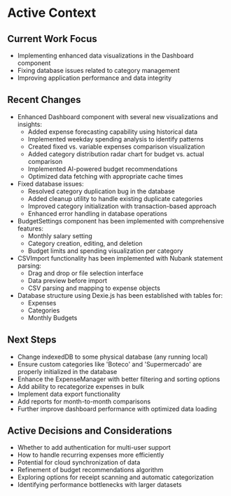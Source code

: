 # Active Context

## Current Work Focus
- Implementing enhanced data visualizations in the Dashboard component
- Fixing database issues related to category management
- Improving application performance and data integrity

## Recent Changes
- Enhanced Dashboard component with several new visualizations and insights:
  - Added expense forecasting capability using historical data
  - Implemented weekday spending analysis to identify patterns
  - Created fixed vs. variable expenses comparison visualization
  - Added category distribution radar chart for budget vs. actual comparison
  - Implemented AI-powered budget recommendations
  - Optimized data fetching with appropriate cache times
- Fixed database issues:
  - Resolved category duplication bug in the database
  - Added cleanup utility to handle existing duplicate categories
  - Improved category initialization with transaction-based approach
  - Enhanced error handling in database operations
- BudgetSettings component has been implemented with comprehensive features:
  - Monthly salary setting
  - Category creation, editing, and deletion
  - Budget limits and spending visualization per category
- CSVImport functionality has been implemented with Nubank statement parsing:
  - Drag and drop or file selection interface
  - Data preview before import
  - CSV parsing and mapping to expense objects
- Database structure using Dexie.js has been established with tables for:
  - Expenses
  - Categories
  - Monthly Budgets

## Next Steps
- Change indexedDB to some physical database (any running local)
- Ensure custom categories like 'Boteco' and 'Supermercado' are properly initialized in the database
- Enhance the ExpenseManager with better filtering and sorting options
- Add ability to recategorize expenses in bulk
- Implement data export functionality
- Add reports for month-to-month comparisons
- Further improve dashboard performance with optimized data loading

## Active Decisions and Considerations
- Whether to add authentication for multi-user support
- How to handle recurring expenses more efficiently
- Potential for cloud synchronization of data
- Refinement of budget recommendations algorithm
- Exploring options for receipt scanning and automatic categorization
- Identifying performance bottlenecks with larger datasets
